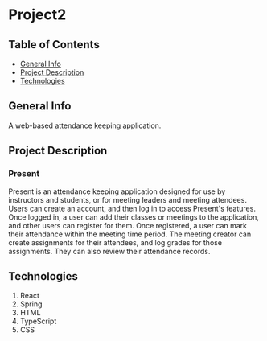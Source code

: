 # Project2
## Table of Contents
* [General Info](#general-info)
* [Project Description](#project-description)
* [Technologies](#technologies)

## General Info
A web-based attendance keeping application.

## Project Description
### Present
Present is an attendance keeping application designed for use by instructors and students, or for meeting leaders and meeting attendees. Users can create an account, and then log in to access Present's features. Once logged in, a user can add their classes or meetings to the application, and other users can register for them. Once registered, a user can mark their attendance within the meeting time period. The meeting creator can create assignments for their attendees, and log grades for those assignments. They can also review their attendance records. 

## Technologies
1. React
2. Spring
3. HTML
4. TypeScript
5. CSS
